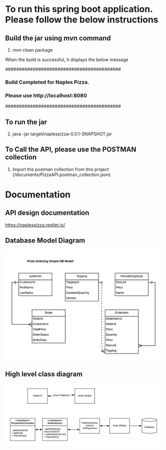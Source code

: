# To run this spring boot application. Please follow the below instructions


## Build the jar using mvn command

1. mvn clean package

 When the build is successful, it displays the below message

 ########################################## 
 ### Build Completed for Naples Pizza. ### 
 ### Please use http://localhost:8080 ### 
 ##########################################

## To run the jar 

2. java -jar target/naplespizza-0.0.1-SNAPSHOT.jar

 ## To Call the API, please use the POSTMAN collection 

1. Import the postman collection from this project (/documents/PizzaAPI.postman_collection.json)

# Documentation

## API design documentation

https://naplespizza.restlet.io/

## Database Model Diagram

![Screenshot](dbmodel.jpeg)

## High level class diagram

![Screenshot](Rest_Class_diagram.jpeg)


